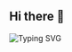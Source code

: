 ## Hi there 👋


![Typing SVG](https://readme-typing-svg.demolab.com?font=Fira+Code&pause=1000&color=F7F7F7&width=435&lines=Baroli03)

<!--
**Baroli03/Baroli03** is a ✨ _special_ ✨ repository because its `README.md` (this file) appears on your GitHub profile.

Here are some ideas to get you started:

- 🔭 I’m currently working on ...
- 🌱 I’m currently learning ...
- 👯 I’m looking to collaborate on ...
- 🤔 I’m looking for help with ...
- 💬 Ask me about ...
- 📫 How to reach me: ...
- 😄 Pronouns: ...
- ⚡ Fun fact: ...
-->
